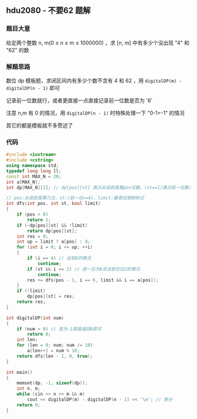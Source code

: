 ## hdu2080 - 不要62 题解



### 题目大意

给定两个整数 n, m(0 ≤ n ≤ m ≤ 1000000) ，求 [n, m] 中有多少个没出现 "4" 和 "62" 的数



### 解题思路

数位 dp 模板题，求闭区间内有多少个数不含有 4 和 62 ，用 `digitalDP(m) - digitalDP(n - 1)` 即可

记录前一位数就行，或者更直接一点直接记录前一位数是否为 '6' 

注意 n,m 有 0 的情况，用 `digitalDP(n - 1)` 时特殊处理一下 "0-1=-1" 的情况

其它的都是模板就不多赘述了



### 代码

``` c++
#include <iostream>
#include <cstring>
using namespace std;
typedef long long ll;
const int MAX_N = 20;
int a[MAX_N];
int dp[MAX_N][2]; // dp[pos][st] 表示从低到高第pos位数，(st==1)表示前一位数为6

// pos:从低到高第几位，st:(前一位==4)，limit:最高位限制标记
int dfs(int pos, int st, bool limit)
{
    if (pos < 0)
        return 1;
    if (~dp[pos][st] && !limit)
        return dp[pos][st];
    int res = 0;
    int up = limit ? a[pos] : 9;
    for (int i = 0; i <= up; ++i)
    {
        if (i == 4) // 出现4的情况
            continue;
        if (st && i == 2) // 前一位为6且当前位位2的情况
            continue;
        res += dfs(pos - 1, i == 6, limit && i == a[pos]);
    }
    if (!limit)
        dp[pos][st] = res;
    return res;
}

int digitalDP(int num)
{
    if (num < 0) // 若为-1直接返回0即可
        return 0;
    int len;
    for (len = 0; num; num /= 10)
        a[len++] = num % 10;
    return dfs(len - 1, 0, true);
}

int main()
{
    memset(dp, -1, sizeof(dp));
    int n, m;
    while (cin >> n >> m && m)
        cout << digitalDP(m) - digitalDP(n - 1) << '\n'; // 差分
    return 0;
}
```

